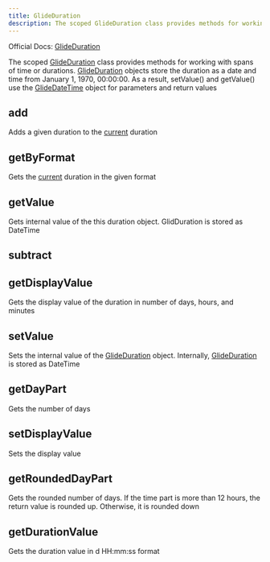 ```yaml
---
title: GlideDuration
description: The scoped GlideDuration class provides methods for working with spans of time or durations. GlideDuration objects store the duration as a date and time from January 1, 1970, 00&#58;00&#58;00. As a result, setValue() and getValue() use the GlideDateTime object for parameters and return values
---
```

Official Docs: [GlideDuration](https://docs.servicenow.com/search?q=GlideDuration)

The scoped [GlideDuration](/reference/glideduration/) class provides methods for working with spans of time or durations. [GlideDuration](/reference/glideduration/) objects store the duration as a date and time from January 1, 1970, 00:00:00. As a result, setValue() and getValue() use the [GlideDateTime](/reference/glidedatetime/) object for parameters and return values

## add
Adds a given duration to the [current](/reference/current/) duration
## getByFormat
Gets the [current](/reference/current/) duration in the given format
## getValue
Gets internal value of the this duration object. GlidDuration is stored as DateTime
## subtract

## getDisplayValue
Gets the display value of the duration in number of days, hours, and minutes
## setValue
Sets the internal value of the [GlideDuration](/reference/glideduration/) object. Internally, [GlideDuration](/reference/glideduration/) is stored as DateTime
## getDayPart
Gets the number of days
## setDisplayValue
Sets the display value
## getRoundedDayPart
Gets the rounded number of days. If the time part is more than 12 hours, the return value is rounded up. Otherwise, it is rounded down
## getDurationValue
Gets the duration value in d HH:mm:ss format
